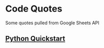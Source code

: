 # Code Quotes

Some quotes pulled from Google Sheets API

## [Python Quickstart](https://developers.google.com/sheets/api/quickstart/python)

